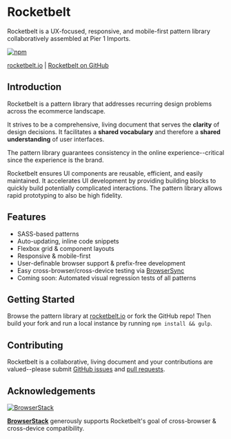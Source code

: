 # Rocketbelt

Rocketbelt is a UX-focused, responsive, and mobile-first pattern library collaboratively assembled at Pier 1 Imports.

[![npm](https://img.shields.io/npm/v/rocketbelt.svg?style=flat-square)](https://www.npmjs.com/package/rocketbelt)

[rocketbelt.io](http://rocketbelt.io) | [Rocketbelt on GitHub](https://github.com/pier1/rocketbelt)

## Introduction

Rocketbelt is a pattern library that addresses recurring design problems across the ecommerce landscape.

It strives to be a comprehensive, living document that serves the **clarity** of design decisions. It facilitates a **shared vocabulary** and therefore a **shared understanding** of user interfaces.

The pattern library guarantees consistency in the online experience--critical since the experience is the brand.

Rocketbelt ensures UI components are reusable, efficient, and easily maintained. It accelerates UI development by providing building blocks to quickly build potentially complicated interactions. The pattern library allows rapid prototyping to also be high fidelity.

## Features

- SASS-based patterns
- Auto-updating, inline code snippets
- Flexbox grid & component layouts
- Responsive & mobile-first
- User-definable browser support & prefix-free development
- Easy cross-browser/cross-device testing via [BrowserSync](https://www.browsersync.io/)
- Coming soon: Automated visual regression tests of all patterns

## Getting Started

Browse the pattern library at [rocketbelt.io](http://rocketbelt.io) or fork the GitHub repo! Then build your fork and run a local instance by running `npm install && gulp`.

## Contributing

Rocketbelt is a collaborative, living document and your contributions are valued--please submit [GitHub issues](https://github.com/pier1/rocketbelt/issues) and [pull requests](https://github.com/pier1/rocketbelt/pulls).

## Acknowledgements

[![BrowserStack](https://cdn.rawgit.com/Pier1/rocketbelt/2ebe7e55/templates/assets/browserstack.svg)](https://browserstack.com)

[**BrowserStack**](https://browserstack.com) generously supports Rocketbelt's goal of cross-browser & cross-device compatibility.
